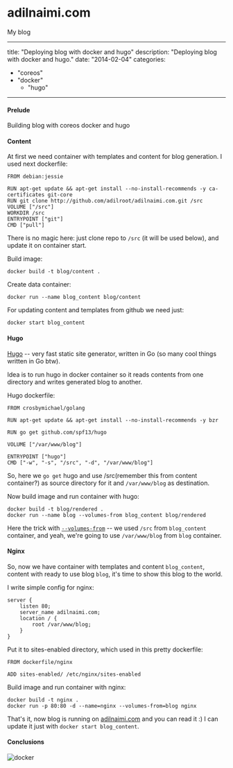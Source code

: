 # adilnaimi.com
My blog

---
title: "Deploying blog with docker and hugo"
description: "Deploying blog with docker and hugo."
date: "2014-02-04"
categories:
- "coreos"
- "docker"
    - "hugo"
---

#### Prelude

Building blog with coreos docker and hugo 

#### Content

At first we need container with templates and content for blog generation.
I used next dockerfile:

```
FROM debian:jessie

RUN apt-get update && apt-get install --no-install-recommends -y ca-certificates git-core
RUN git clone http://github.com/adilroot/adilnaimi.com.git /src
VOLUME ["/src"]
WORKDIR /src
ENTRYPOINT ["git"]
CMD ["pull"]
```
There is no magic here: just clone repo to `/src` (it will be used below),
and update it on container start.

Build image:

```
docker build -t blog/content .
```

Create data container:

```
docker run --name blog_content blog/content
```

For updating content and templates from github we need just:

```
docker start blog_content
```

#### Hugo

[Hugo](http://hugo.spf13.com) -- very fast static site generator, written in Go (so
many cool things written in Go btw).

Idea is to run hugo in docker container so it reads contents from one directory
and writes generated blog to another.

Hugo dockerfile:

```
FROM crosbymichael/golang

RUN apt-get update && apt-get install --no-install-recommends -y bzr

RUN go get github.com/spf13/hugo

VOLUME ["/var/www/blog"]

ENTRYPOINT ["hugo"]
CMD ["-w", "-s", "/src", "-d", "/var/www/blog"]
```
So, here we `go get` hugo and use /src(remember this from content container?)
as source directory for it and `/var/www/blog` as destination.

Now build image and run container with hugo:

```
docker build -t blog/rendered .
docker run --name blog --volumes-from blog_content blog/rendered
```

Here the trick with
[`--volumes-from`](http://docs.docker.io/use/working_with_volumes/) -- we used
`/src` from `blog_content` container, and yeah, we're going to use
`/var/www/blog` from `blog` container.

#### Nginx

So, now we have container with templates and content `blog_content`, content
with ready to use blog `blog`, it's time to show this blog to the world.

I write simple config for nginx:

```
server {
    listen 80;
    server_name adilnaimi.com;
    location / {
        root /var/www/blog;
    }
}
```

Put it to sites-enabled directory, which used in this pretty dockerfile:

```
FROM dockerfile/nginx

ADD sites-enabled/ /etc/nginx/sites-enabled
```

Build image and run container with nginx:

```
docker build -t nginx .
docker run -p 80:80 -d --name=nginx --volumes-from=blog nginx
```

That's it, now blog is running on [adilnaimi.com](http://adilnaimi.com) and
you can read it :) I can update it just with `docker start blog_content`.

#### Conclusions



![docker](https://www.docker.io/static/img/homepage-docker-logo.png)
